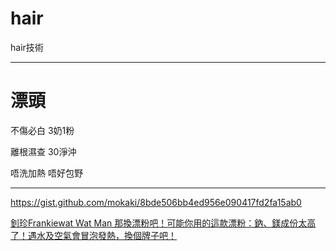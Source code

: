 # hair
hair技術



---

# 漂頭

不傷必白 3奶1粉 

離根濕查 30淨沖 

唔洗加熱 唔好包野

---



https://gist.github.com/mokaki/8bde506bb4ed956e090417fd2fa15ab0



[釗珍Frankiewat Wat Man 那換漂粉吧！可能你用的這款漂粉：鈉、鎂成份太高了！遇水及空氣會冒泡發熱，換個牌子吧！]()
